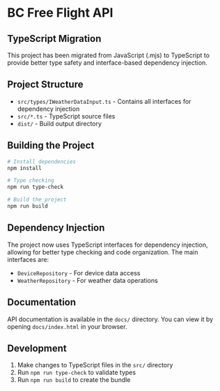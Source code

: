# BC Free Flight API

## TypeScript Migration

This project has been migrated from JavaScript (.mjs) to TypeScript to provide better type safety and interface-based dependency injection.

## Project Structure

- `src/types/IWeatherDataInput.ts` - Contains all interfaces for dependency injection
- `src/*.ts` - TypeScript source files
- `dist/` - Build output directory

## Building the Project

```bash
# Install dependencies
npm install

# Type checking
npm run type-check

# Build the project
npm run build
```

## Dependency Injection

The project now uses TypeScript interfaces for dependency injection, allowing for better type checking and code organization. The main interfaces are:

- `DeviceRepository` - For device data access
- `WeatherRepository` - For weather data operations

## Documentation

API documentation is available in the `docs/` directory. You can view it by opening `docs/index.html` in your browser.

## Development

1. Make changes to TypeScript files in the `src/` directory
2. Run `npm run type-check` to validate types
3. Run `npm run build` to create the bundle
